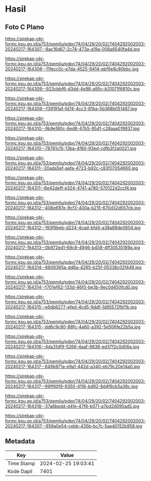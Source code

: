 # Hasil

## Foto C Plano

https://sirekap-obj-formc.kpu.go.id/a753/pemilu/pdpr/74/04/29/20/02/7404292002003-20240217-164307--8ac16d67-2c74-473a-a19a-008a6540fa4d.jpg

https://sirekap-obj-formc.kpu.go.id/a753/pemilu/pdpr/74/04/29/20/02/7404292002003-20240217-164308--11fecc0c-e7da-4525-9414-ebf9e8c80bbc.jpg

https://sirekap-obj-formc.kpu.go.id/a753/pemilu/pdpr/74/04/29/20/02/7404292002003-20240217-164309--923cbbf6-d3dd-4e98-a95c-b31071f6810c.jpg

https://sirekap-obj-formc.kpu.go.id/a753/pemilu/pdpr/74/04/29/20/02/7404292002003-20240217-164309--f39191a1-fd74-4cc3-81ba-5b368b051487.jpg

https://sirekap-obj-formc.kpu.go.id/a753/pemilu/pdpr/74/04/29/20/02/7404292002003-20240217-164310--9b9e180c-6ed8-47b5-95d1-c28aaa019937.jpg

https://sirekap-obj-formc.kpu.go.id/a753/pemilu/pdpr/74/04/29/20/02/7404292002003-20240217-164310--78761c15-13ba-4f80-93ed-cdfb3f2a0021.jpg

https://sirekap-obj-formc.kpu.go.id/a753/pemilu/pdpr/74/04/29/20/02/7404292002003-20240217-164311--20ada5ef-aafa-4723-b92c-c83f07054660.jpg

https://sirekap-obj-formc.kpu.go.id/a753/pemilu/pdpr/74/04/29/20/02/7404292002003-20240217-164311--6e42deff-e324-4741-a780-570122d2ccf4.jpg

https://sirekap-obj-formc.kpu.go.id/a753/pemilu/pdpr/74/04/29/20/02/7404292002003-20240217-164312--406e697e-9cf3-400a-b215-670d32d557cb.jpg

https://sirekap-obj-formc.kpu.go.id/a753/pemilu/pdpr/74/04/29/20/02/7404292002003-20240217-164312--193f9beb-d224-4cad-bfd4-a38a88de0604.jpg

https://sirekap-obj-formc.kpu.go.id/a753/pemilu/pdpr/74/04/29/20/02/7404292002003-20240217-164313--0b972ed1-69c9-4946-b458-4ff30535189a.jpg

https://sirekap-obj-formc.kpu.go.id/a753/pemilu/pdpr/74/04/29/20/02/7404292002003-20240217-164314--6808395a-dd6a-4265-b25f-05338c02f449.jpg

https://sirekap-obj-formc.kpu.go.id/a753/pemilu/pdpr/74/04/29/20/02/7404292002003-20240217-164314--f701ef62-133d-46f0-be3b-9ec0d450fcd0.jpg

https://sirekap-obj-formc.kpu.go.id/a753/pemilu/pdpr/74/04/29/20/02/7404292002003-20240217-164315--e6db6277-efed-4cd5-9ddf-1d85572fbf1b.jpg

https://sirekap-obj-formc.kpu.go.id/a753/pemilu/pdpr/74/04/29/20/02/7404292002003-20240217-164315--dd6c9c80-88fc-4a60-a392-5e506fe22b5a.jpg

https://sirekap-obj-formc.kpu.go.id/a753/pemilu/pdpr/74/04/29/20/02/7404292002003-20240217-164316--4da31df9-5266-4aaf-9838-ed37f2c0d06a.jpg

https://sirekap-obj-formc.kpu.go.id/a753/pemilu/pdpr/74/04/29/20/02/7404292002003-20240217-164317--649b971a-e9a1-442d-a340-eb79c20e14a0.jpg

https://sirekap-obj-formc.kpu.go.id/a753/pemilu/pdpr/74/04/29/20/02/7404292002003-20240217-164317--99ff60f9-9350-4116-bd92-8d4f6cb5a38c.jpg

https://sirekap-obj-formc.kpu.go.id/a753/pemilu/pdpr/74/04/29/20/02/7404292002003-20240217-164318--37a6bedd-d4fe-47f8-b071-a7bd2d095ad5.jpg

https://sirekap-obj-formc.kpu.go.id/a753/pemilu/pdpr/74/04/29/20/02/7404292002003-20240217-164307--959a0e54-cebb-435b-bc7c-5ae40152b958.jpg


## Metadata

| Key        | Value               |
| ---------- | ------------------- |
| Time Stamp | 2024-02-25 19:03:41 |
| Kode Dapil | 7401                |




